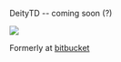 DeityTD -- coming soon (?)

![](data/gifs/v002cut.gif)

Formerly at [bitbucket](https://bitbucket.org/alrikai/deitytd/wiki/Home)
